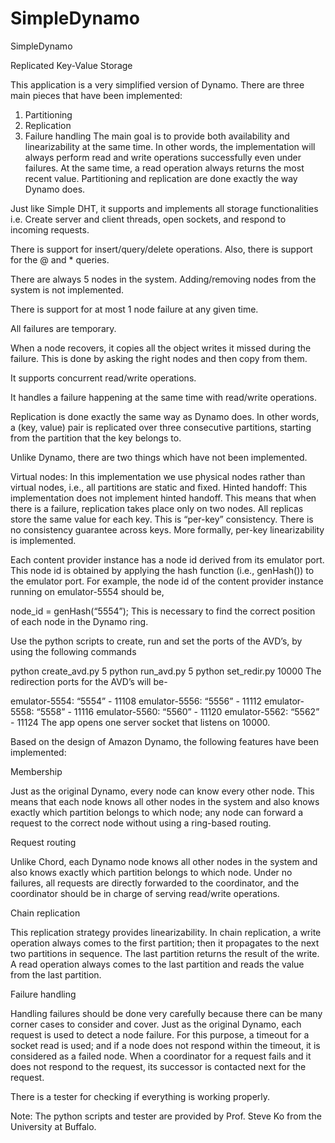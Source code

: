 # SimpleDynamo

SimpleDynamo

Replicated Key-Value Storage

This application is a very simplified version of Dynamo. There are three main pieces that have been implemented:

1. Partitioning
2. Replication
3. Failure handling
The main goal is to provide both availability and linearizability at the same time. In other words, the implementation will always perform read and write operations successfully even under failures. At the same time, a read operation always returns the most recent value. Partitioning and replication are done exactly the way Dynamo does.

Just like Simple DHT, it supports and implements all storage functionalities i.e. Create server and client threads, open sockets, and respond to incoming requests.

There is support for insert/query/delete operations. Also, there is support for the @ and * queries.

There are always 5 nodes in the system. Adding/removing nodes from the system is not implemented.

There is support for at most 1 node failure at any given time.

All failures are temporary.

When a node recovers, it copies all the object writes it missed during the failure. This is done by asking the right nodes and then copy from them.

It supports concurrent read/write operations.

It handles a failure happening at the same time with read/write operations.

Replication is done exactly the same way as Dynamo does. In other words, a (key, value) pair is replicated over three consecutive partitions, starting from the partition that the key belongs to.

Unlike Dynamo, there are two things which have not been implemented.

Virtual nodes: In this implementation we use physical nodes rather than virtual nodes, i.e., all partitions are static and fixed.
Hinted handoff: This implementation does not implement hinted handoff. This means that when there is a failure, replication takes place only on two nodes.
All replicas store the same value for each key. This is “per-key” consistency. There is no consistency guarantee across keys. More formally, per-key linearizability is implemented.

Each content provider instance has a node id derived from its emulator port. This node id is obtained by applying the hash function (i.e., genHash()) to the emulator port. For example, the node id of the content provider instance running on emulator-5554 should be,

node_id = genHash(“5554”);
This is necessary to find the correct position of each node in the Dynamo ring.

Use the python scripts to create, run and set the ports of the AVD’s, by using the following commands

python create_avd.py 5
python run_avd.py 5
python set_redir.py 10000
The redirection ports for the AVD’s will be-

emulator-5554: “5554” - 11108
emulator-5556: “5556” - 11112
emulator-5558: “5558” - 11116
emulator-5560: “5560” - 11120
emulator-5562: “5562” - 11124
The app opens one server socket that listens on 10000.

Based on the design of Amazon Dynamo, the following features have been implemented:

Membership

Just as the original Dynamo, every node can know every other node. This means that each node knows all other nodes in the system and also knows exactly which partition belongs to which node; any node can forward a request to the correct node without using a ring-based routing.

Request routing

Unlike Chord, each Dynamo node knows all other nodes in the system and also knows exactly which partition belongs to which node. Under no failures, all requests are directly forwarded to the coordinator, and the coordinator should be in charge of serving read/write operations.

Chain replication

This replication strategy provides linearizability. In chain replication, a write operation always comes to the first partition; then it propagates to the next two partitions in sequence. The last partition returns the result of the write. A read operation always comes to the last partition and reads the value from the last partition.

Failure handling

Handling failures should be done very carefully because there can be many corner cases to consider and cover. Just as the original Dynamo, each request is used to detect a node failure. For this purpose, a timeout for a socket read is used; and if a node does not respond within the timeout, it is considered as a failed node. When a coordinator for a request fails and it does not respond to the request, its successor is contacted next for the request.

There is a tester for checking if everything is working properly.

Note: The python scripts and tester are provided by Prof. Steve Ko from the University at Buffalo.
